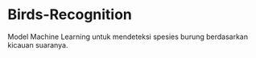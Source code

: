 # Birds-Recognition
Model Machine Learning untuk mendeteksi spesies burung berdasarkan kicauan suaranya.
